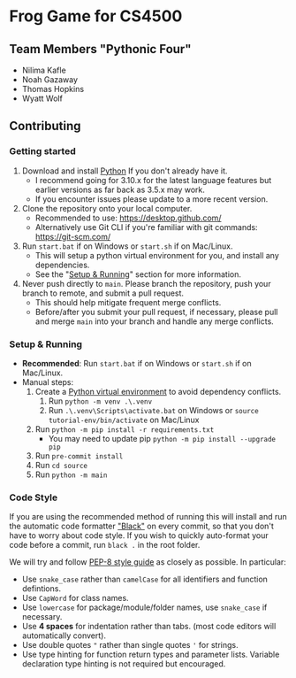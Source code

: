 # Frog Game for CS4500
## Team Members "Pythonic Four"
- Nilima Kafle
- Noah Gazaway
- Thomas Hopkins
- Wyatt Wolf

## Contributing
### Getting started
1. Download and install [Python](https://www.python.org/) If you don't already have it.
    -  I recommend going for 3.10.x for the latest language features but earlier versions as far back as 3.5.x may work. 
    - If you encounter issues please update to a more recent version.
1. Clone the repository onto your local computer.
    - Recommended to use: https://desktop.github.com/
    - Alternatively use Git CLI if you're familiar with git commands: https://git-scm.com/
1. Run `start.bat` if on Windows or `start.sh` if on Mac/Linux.
    - This will setup a python virtual environment for you, and install any dependencies.
    - See the "[Setup & Running](#setup--running)" section for more information.
1. Never push directly to `main`. Please branch the repository, push your branch to remote, and submit a pull request.
    - This should help mitigate frequent merge conflicts.
    - Before/after you submit your pull request, if necessary, please pull and merge `main` into your branch and handle any merge conflicts. 

### Setup & Running
- **Recommended**: Run `start.bat` if on Windows or `start.sh` if on Mac/Linux.
- Manual steps:
    1. Create a [Python virtual environment](https://docs.python.org/3/tutorial/venv.html) to avoid dependency conflicts.
        1. Run `python -m venv .\.venv`
        1. Run `.\.venv\Scripts\activate.bat` on Windows or `source tutorial-env/bin/activate` on Mac/Linux
    1. Run `python -m pip install -r requirements.txt`
        - You may need to update pip `python -m pip install --upgrade pip`
    1. Run `pre-commit install`
    1. Run `cd source`
    1. Run `python -m main`


### Code Style
If you are using the recommended method of running this will install and run the automatic code formatter ["Black"](https://black.readthedocs.io/en/stable/) on every commit, so that you don't have to worry about code style. If you wish to quickly auto-format your code before a commit, run `black .` in the root folder.

We will try and follow [PEP-8 style guide](https://peps.python.org/pep-0008/) as closely as possible. In particular:
- Use `snake_case` rather than `camelCase` for all identifiers and function defintions.
- Use `CapWord` for class names.
- Use `lowercase` for package/module/folder names, use `snake_case` if necessary. 
- Use **4 spaces** for indentation rather than tabs. (most code editors will automatically convert).
- Use double quotes `"` rather than single quotes `'` for strings.
- Use type hinting for function return types and parameter lists. Variable declaration type hinting is not required but encouraged.

